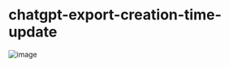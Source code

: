 # chatgpt-export-creation-time-update

![image](https://user-images.githubusercontent.com/21064622/229461564-32e6e542-cd29-4abf-9ce7-869fb1ba3498.png)
